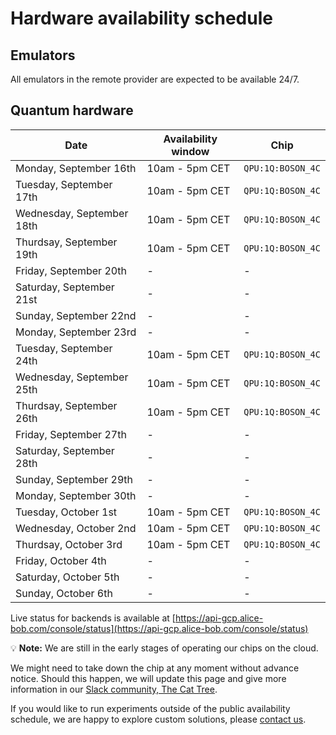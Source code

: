 # Hardware availability schedule

## Emulators

All emulators in the remote provider are expected to be available 24/7.

## Quantum hardware

| Date | Availability window | Chip |
| --- | --- | --- |
| Monday, September 16th | 10am - 5pm CET | `QPU:1Q:BOSON_4C` |
| Tuesday, September 17th | 10am - 5pm CET | `QPU:1Q:BOSON_4C` |
| Wednesday, September 18th | 10am - 5pm CET | `QPU:1Q:BOSON_4C` |
| Thurdsay, September 19th | 10am - 5pm CET | `QPU:1Q:BOSON_4C` |
| Friday, September 20th | - | - |
| Saturday, September 21st | - | - |
| Sunday, September 22nd | - | - |
| Monday, September 23rd | - | - |
| Tuesday, September 24th | 10am - 5pm CET | `QPU:1Q:BOSON_4C` |
| Wednesday, September 25th | 10am - 5pm CET | `QPU:1Q:BOSON_4C` |
| Thurdsay, September 26th | 10am - 5pm CET | `QPU:1Q:BOSON_4C` |
| Friday, September 27th | - | - |
| Saturday, September 28th | - | - |
| Sunday, September 29th | - | - |
| Monday, September 30th | - | - |
| Tuesday, October 1st | 10am - 5pm CET | `QPU:1Q:BOSON_4C` |
| Wednesday, October 2nd | 10am - 5pm CET | `QPU:1Q:BOSON_4C` |
| Thurdsay, October 3rd | 10am - 5pm CET | `QPU:1Q:BOSON_4C` |
| Friday, October 4th | - | - |
| Saturday, October 5th | - | - |
| Sunday, October 6th | - | - |


Live status for backends is available at [https://api-gcp.alice-bob.com/console/status](https://api-gcp.alice-bob.com/console/status)

💡 **Note:** We are still in the early stages of operating our chips on the cloud.

We might need to take down the chip at any moment without advance notice. Should this happen, we will update this page and give more information in our [Slack community, The Cat Tree](https://join.slack.com/t/the-cat-tree/shared_invite/zt-2cg0a3rno-PP~AaUztS3dtiRyzsawlnQ).

If you would like to run experiments outside of the public availability schedule, we are happy to explore custom solutions, please [contact us](../contact_us.md).
